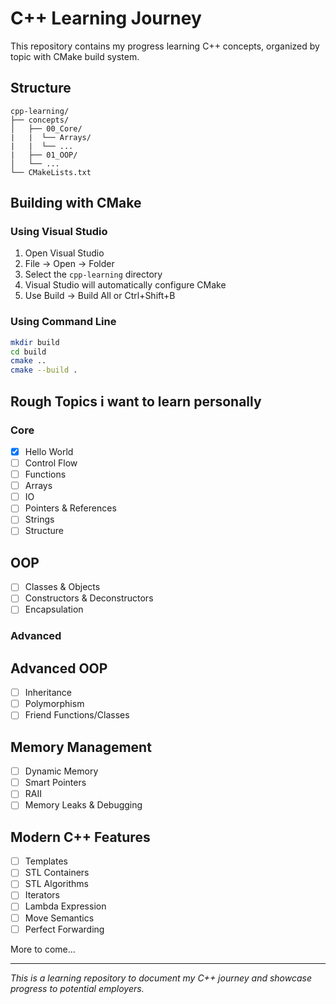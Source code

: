 # C++ Learning Journey

This repository contains my progress learning C++ concepts, organized by topic with CMake build system.

## Structure

```
cpp-learning/
├── concepts/
│   ├── 00_Core/
|   |  └── Arrays/
|   |  └── ...
|   ├── 01_OOP/
│   └── ...
└── CMakeLists.txt
```

## Building with CMake

### Using Visual Studio
1. Open Visual Studio
2. File → Open → Folder
3. Select the `cpp-learning` directory
4. Visual Studio will automatically configure CMake
5. Use Build → Build All or Ctrl+Shift+B

### Using Command Line
```bash
mkdir build
cd build
cmake ..
cmake --build .
```

## Rough Topics i want to learn personally

### Core
* [x] Hello World
* [ ] Control Flow
* [ ] Functions
* [ ] Arrays
* [ ] IO
* [ ] Pointers & References
* [ ] Strings
* [ ] Structure

## OOP
* [ ] Classes & Objects
* [ ] Constructors & Deconstructors
* [ ] Encapsulation

### Advanced
## Advanced OOP
* [ ] Inheritance
* [ ] Polymorphism
* [ ] Friend Functions/Classes

## Memory Management 
* [ ] Dynamic Memory
* [ ] Smart Pointers
* [ ] RAII
* [ ] Memory Leaks & Debugging

## Modern C++ Features
* [ ] Templates
* [ ] STL Containers
* [ ] STL Algorithms
* [ ] Iterators
* [ ] Lambda Expression
* [ ] Move Semantics
* [ ] Perfect Forwarding

More to come...

---

*This is a learning repository to document my C++ journey and showcase progress to potential employers.*
